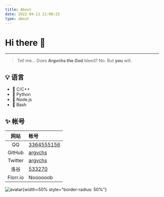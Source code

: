 ```yaml
---
title: About
date: 2022-04-11 21:00:23
type: about
---
```


# Hi there :wave:

---

> Tell me... Does **Argvchs the God** bleed?
> No. But **you** will.

## :bulb: 语言

-   :unicorn: C/C++
-   :snake: Python
-   :baby_chick: Node.js
-   :whale: Bash

## :sparkles: 帐号

|   网站   | 帐号                                                                      |
| :------: | :------------------------------------------------------------------------ |
|    QQ    | [3364555156](http://wpa.qq.com/msgrd?v=3&uin=3364555156&site=qq&menu=yes) |
|  GitHub  | [argvchs](https://github.com/argvchs)                                     |
| Twitter  | [argvchs](https://twitter.com/argvchs)                                    |
|   洛谷   | [533270](https://www.luogu.com.cn/user/533270)                            |
| Florr.io | Noooooob                                                                  |

![avatar](https://static-argvchs.netlify.app/images/avatar.jpg){width=50% style="border-radius: 50%"}
